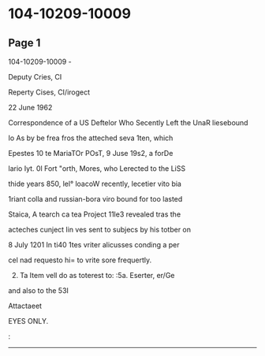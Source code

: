 # 104-10209-10009

## Page 1

104-10209-10009 -

Deputy Cries, CI

Reperty Cises, CI/irogect

22 June 1962

Correspondence of a US Deftelor Who Secently Left the UnaR liesebound

Io As by be frea fros the atteched seva 1ten, which

Epestes 10 te MariaTOr POsT, 9 Juse 19s2, a forDe

lario Iyt. 0l Fort "orth, Mores, who Lerected to the LiSS

thide years 850, lel° loacoW recently, lecetier vito bia

1riant colla and russian-bora viro bound for too lasted

Staica, A tearch ca tea Project 11le3 revealed tras the

acteches cunject lin ves sent to subjecs by his totber on

8 July 1201 In ti40 1tes vriter alicusses conding a per

cel nad requesto hi= to vrite sore frequertly.

2. Ta Item vell do as toterest to: :5a. Eserter, er/Ge

and also to the 53I

Attactaeet

EYES ONLY.

:

---

